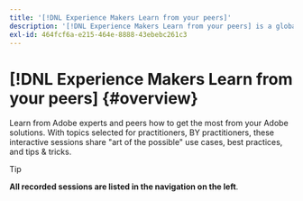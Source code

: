 ```yaml
---
title: '[!DNL Experience Makers Learn from your peers]'
description: '[!DNL Experience Makers Learn from your peers] is a global series of virtual customer learning events, focusing on diving deeper into [!DNL Adobe Experience Cloud] solutions.'
exl-id: 464fcf6a-e215-464e-8888-43ebebc261c3
---
```

# [!DNL Experience Makers Learn from your peers] {#overview}

<!--- <img alt="Experience Makers Learn from your peers" src="./assets/skill-exchange.png" /> --->

Learn from Adobe experts and peers how to get the most from your Adobe solutions. With topics selected for practitioners,  BY practitioners, these interactive sessions share "art of the possible" use cases, best practices, and tips & tricks.

>[!TIP]
>
>**All recorded sessions are listed in the navigation on the left**.
